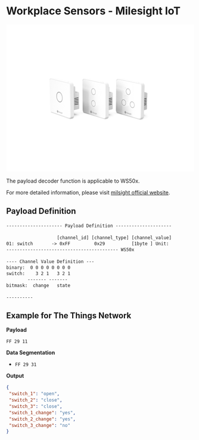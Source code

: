 # Workplace Sensors - Milesight IoT
![WS50x](WS50x.png)

The payload decoder function is applicable to WS50x. 

For more detailed information, please visit [milsight official website](https://wwww.milesight-iot.com).


## Payload Definition

 ```
--------------------- Payload Definition ---------------------

                    [channel_id] [channel_type] [channel_value]
 01: switch       -> 0xFF         0x29          [1byte ] Unit: 
 ------------------------------------------ WS50x

---- Channel Value Definition ---
binary:  0 0 0 0 0 0 0 0
switch:    3 2 1   3 2 1
         ------- -------
bitmask:  change   state

----------

 ```

## Example for The Things Network

**Payload**
```
FF 29 11
```

**Data Segmentation**

   - `FF 29 31`



**Output**

 ```json
{
  "switch_1": "open",
  "switch_2": "close",
  "switch_3": "close",
  "switch_1_change": "yes",
  "switch_2_change": "yes",
  "switch_3_change": "no"
}
 ```